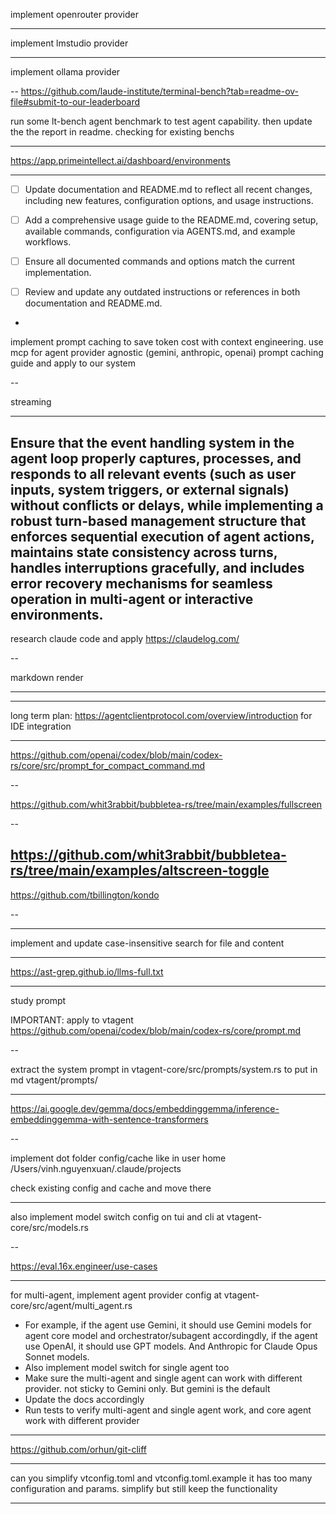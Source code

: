 implement openrouter provider

---

implement lmstudio provider

---

implement ollama provider

--
<https://github.com/laude-institute/terminal-bench?tab=readme-ov-file#submit-to-our-leaderboard>

run some lt-bench agent benchmark to test agent capability. then update the the report in readme. checking for existing benchs

---

<https://app.primeintellect.ai/dashboard/environments>



---

-   [ ] Update documentation and README.md to reflect all recent changes, including new features, configuration options, and usage instructions.
-   [ ] Add a comprehensive usage guide to the README.md, covering setup, available commands, configuration via AGENTS.md, and example workflows.
-   [ ] Ensure all documented commands and options match the current implementation.
-   [ ] Review and update any outdated instructions or references in both documentation and README.md.



-

implement prompt caching to save token cost with context engineering. use mcp for agent provider agnostic (gemini, anthropic, openai)
prompt caching guide and apply to our system

--

streaming

---
Ensure that the event handling system in the agent loop properly captures, processes, and responds to all relevant events (such as user inputs, system triggers, or external signals) without conflicts or delays, while implementing a robust turn-based management structure that enforces sequential execution of agent actions, maintains state consistency across turns, handles interruptions gracefully, and includes error recovery mechanisms for seamless operation in multi-agent or interactive environments.
--


research claude code and apply
https://claudelog.com/

--

markdown render

---

---

long term plan: https://agentclientprotocol.com/overview/introduction for IDE integration


---


https://github.com/openai/codex/blob/main/codex-rs/core/src/prompt_for_compact_command.md

--

https://github.com/whit3rabbit/bubbletea-rs/tree/main/examples/fullscreen

--

https://github.com/whit3rabbit/bubbletea-rs/tree/main/examples/altscreen-toggle
--

https://github.com/tbillington/kondo

--

---

implement and update case-insensitive search for file and content

---

https://ast-grep.github.io/llms-full.txt

---

study prompt

IMPORTANT: apply to vtagent https://github.com/openai/codex/blob/main/codex-rs/core/prompt.md

--

extract the system prompt in vtagent-core/src/prompts/system.rs to put in md vtagent/prompts/

---

https://ai.google.dev/gemma/docs/embeddinggemma/inference-embeddinggemma-with-sentence-transformers


--

implement dot folder config/cache like in user home
/Users/vinh.nguyenxuan/.claude/projects

check existing config and cache and move there

---

also implement model switch config on tui and cli at vtagent-core/src/models.rs

--

https://eval.16x.engineer/use-cases

---

for multi-agent, implement agent provider config at vtagent-core/src/agent/multi_agent.rs
- For example, if the agent use Gemini, it should use Gemini models for agent core model and orchestrator/subagent accordingdly, if the agent use OpenAI, it should use GPT models. And Anthropic for Claude Opus Sonnet models.
- Also implement model switch for single agent too
- Make sure the multi-agent and single agent can work with different provider. not sticky to Gemini only. But gemini is the default
- Update the docs accordingly
- Run tests to verify multi-agent and single agent work, and core agent work with different provider

---

https://github.com/orhun/git-cliff

---

can you simplify vtconfig.toml and vtconfig.toml.example it has too many configuration and params. simplify but still keep the functionality

---
